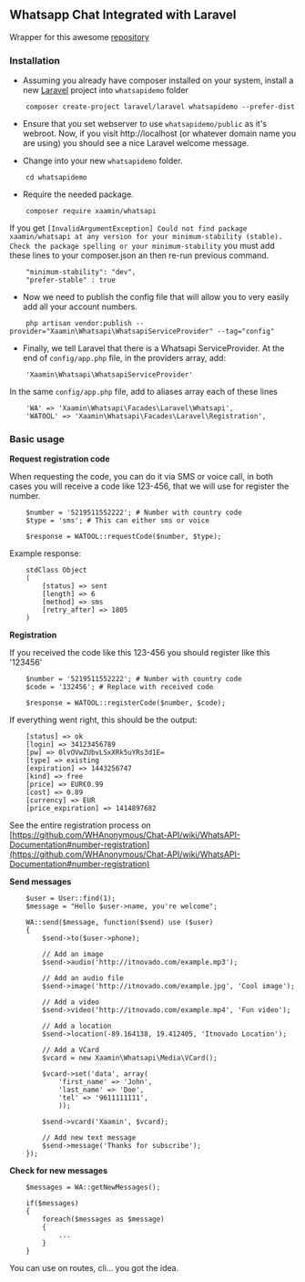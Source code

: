 ## Whatsapp Chat Integrated with Laravel

Wrapper for this awesome [repository](https://github.com/WHAnonymous/Chat-API)

### Installation

* Assuming you already have composer installed on your system, install a new [Laravel](http://laravel.com/) project into `whatsapidemo` folder

```
    composer create-project laravel/laravel whatsapidemo --prefer-dist
```

* Ensure that you set webserver to use `whatsapidemo/public` as it's webroot. Now, if you visit http://localhost (or whatever domain name you are using) you should see a nice Laravel welcome message. 

* Change into your new `whatsapidemo` folder.

```
    cd whatsapidemo
```

* Require the needed package. 

``` 
    composer require xaamin/whatsapi
```

  If you get `[InvalidArgumentException] Could not find package xaamin/whatsapi at any version for your minimum-stability (stable). Check the package spelling or your minimum-stability` you must add these lines to your composer.json an then re-run previous command.

```
    "minimum-stability": "dev",
    "prefer-stable" : true
```

* Now we need to publish the config file that will allow you to very easily add all your account numbers.

```
    php artisan vendor:publish --provider="Xaamin\Whatsapi\WhatsapiServiceProvider" --tag="config"
```

* Finally, we tell Laravel that there is a Whatsapi ServiceProvider. At the end of `config/app.php` file, in the providers array, add:

```
    'Xaamin\Whatsapi\WhatsapiServiceProvider'
```

In the same `config/app.php` file, add to aliases array each of these lines

```
    'WA' => 'Xaamin\Whatsapi\Facades\Laravel\Whatsapi',
    'WATOOL' => 'Xaamin\Whatsapi\Facades\Laravel\Registration',
```

### Basic usage

**Request registration code**

When requesting the code, you can do it via SMS or voice call, in both cases you will receive a code like 123-456, that we will use for register the number.

```
    $number = '5219511552222'; # Number with country code
    $type = 'sms'; # This can either sms or voice

    $response = WATOOL::requestCode($number, $type);

```

Example response:

```
    stdClass Object
    (
        [status] => sent
        [length] => 6
        [method] => sms
        [retry_after] => 1805
    )
```


**Registration**

If you received the code like this 123-456 you should register like this '123456'

```
    $number = '5219511552222'; # Number with country code
    $code = '132456'; # Replace with received code  

    $response = WATOOL::registerCode($number, $code);

```

If everything went right, this should be the output:

```
    [status] => ok
    [login] => 34123456789
    [pw] => 0lvOVwZUbvLSxXRk5uYRs3d1E=
    [type] => existing
    [expiration] => 1443256747
    [kind] => free
    [price] => EUR€0.99
    [cost] => 0.89
    [currency] => EUR
    [price_expiration] => 1414897682
```

See the entire registration process on [https://github.com/WHAnonymous/Chat-API/wiki/WhatsAPI-Documentation#number-registration](https://github.com/WHAnonymous/Chat-API/wiki/WhatsAPI-Documentation#number-registration)


**Send messages**

```
    $user = User::find(1);
    $message = "Hello $user->name, you're welcome";

    WA::send($message, function($send) use ($user)
    {
        $send->to($user->phone);

        // Add an image
        $send->audio('http://itnovado.com/example.mp3');
 
        // Add an audio file
        $send->image('http://itnovado.com/example.jpg', 'Cool image');
        
        // Add a video
        $send->video('http://itnovado.com/example.mp4', 'Fun video');
 
        // Add a location
        $send->location(-89.164138, 19.412405, 'Itnovado Location');
 
        // Add a VCard
        $vcard = new Xaamin\Whatsapi\Media\VCard();
     
        $vcard->set('data', array(
            'first_name' => 'John',
            'last_name' => 'Doe',
            'tel' => '9611111111',
            ));
     
        $send->vcard('Xaamin', $vcard);

        // Add new text message
        $send->message('Thanks for subscribe');
    });
```


**Check for new messages**

```
    $messages = WA::getNewMessages();

    if($messages)
    {
        foreach($messages as $message)
        {
            ...
        }
    }
```

You can use on routes, cli... you got the idea.